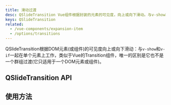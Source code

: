 ```yaml
---
title: 滑动过渡
desc: QSlideTransition Vue组件根据封装的元素的可见度，向上或向下滑动。与v-show和v-if一起工作。
keys: QSlideTransition
related:
  - /vue-components/expansion-item
  - /options/transitions
---
```

QSlideTransition根据DOM元素(或组件)的可见度向上或向下滑动：与`v-show`和`v-if`一起在单个元素上工作，类似于Vue的Transition组件，唯一的区别是它也不是一个群组过渡(它只适用于一个DOM元素或组件)。

## QSlideTransition API

<doc-api file="QSlideTransition" />

## 使用方法

<doc-example title="基础" file="QSlideTransition/Basic" />
